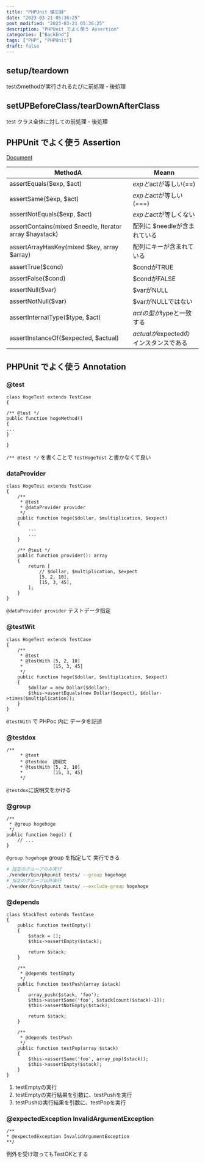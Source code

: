 ```yaml
---
title: "PHPUnit 備忘録"
date: "2023-03-21 05:36:25"
post_modified: "2023-03-21 05:36:25"
description: "PHPUnit でよく使う Assertion"
categories: ["BackEnd"]
tags: ["PHP", "PHPUnit"]
draft: false
---
```


## setup/teardown

testのmethodが実行されるたびに前処理・後処理

## setUPBeforeClass/tearDownAfterClass

test クラス全体に対しての前処理・後処理

## PHPUnit でよく使う Assertion

[Document](https://phpunit.de/manual/5.5/ja/appendixes.assertions.html)

| MethodA                                                 | Meann                       |
|---------------------------------------------------------|-----------------------------|
| assertEquals($exp, $act)                                | $expと$actが等しい(==)           |
| assertSame($exp, $act)                                  | $expと$actが等しい(===)          |
| assertNotEquals($exp, $act)                             | $expと$actが等しくない             |
| assertContains(mixed $needle, Iterator array $haystack) | 配列に $needleが含まれている          | 
| assertArrayHasKey(mixed $key, array $array)             | 配列にキーが含まれている                |
| assertTrue($cond)                                       | $condがTRUE                  |
| assertFalse($cond)                                      | $condがFALSE                 |
| assertNull($var)                                        | $varがNULL                   |
| assertNotNull($var)                                     | $varがNULLではない               |
| assertInternalType($type, $act)                         | $actの型が$typeと一致する           |
| assertInstanceOf($expected, $actual)                    | $actualが$expectedのインスタンスである |

## PHPUnit でよく使う Annotation

### @test

```phpregexp
class HogeTest extends TestCase
{

/** @test */
public function hogeMethod()
{
...
}

}
```

`/** @test */` を書くことで `testHogeTest` と書かなくて良い

### dataProvider

```phpregexp
class HogeTest extends TestCase
{
    /**
     * @test
     * @dataProvider provider
     */
    public function hoge($dollar, $multiplication, $expect)
    {
        ...
        ...
    }

    /** @test */
    public function provider(): array
    {
        return [
            // $dollar, $multiplication, $expect
            [5, 2, 10],
            [15, 3, 45],
        ];
    }
}
```

`@dataProvider provider` テストデータ指定

### @testWit

```phpregexp
class HogeTest extends TestCase
{
    /**
     * @test
     * @testWith [5, 2, 10]
     *           [15, 3, 45]
     */
    public function hoge($dollar, $multiplication, $expect)
    {
        $dollar = new Dollar($dollar);
        $this->assertEquals(new Dollar($expect), $dollar->times($multiplication));
    }
}
```

`@testWith` で PHPoc 内に データを記述

### @testdox

```phpregexp
/**
     * @test
     * @testdox  説明文 
     * @testWith [5, 2, 10]
     *           [15, 3, 45]
     */
```

`@testdox`に説明文をかける

### @group

```phpregexp
/**
 * @group hogehoge
 */
public function hoge() {
    // ...
}
```

`@group hogehoge` group を指定して 実行できる

```bash
# 指定のグループのみ実行
./vendor/bin/phpunit tests/ --group hogehoge
# 指定のグループ以外実行
./vendor/bin/phpunit tests/ --exclude-group hogehoge
```

### @depends

```phpregexp
class StackTest extends TestCase
{
    public function testEmpty()
    {
        $stack = [];
        $this->assertEmpty($stack);

        return $stack;
    }

    /**
     * @depends testEmpty
     */
    public function testPush(array $stack)
    {
        array_push($stack, 'foo');
        $this->assertSame('foo', $stack[count($stack)-1]);
        $this->assertNotEmpty($stack);

        return $stack;
    }

    /**
     * @depends testPush
     */
    public function testPop(array $stack)
    {
        $this->assertSame('foo', array_pop($stack));
        $this->assertEmpty($stack);
    }
}
```

1. testEmptyの実行
1. testEmptyの実行結果を引数に、testPushを実行
1. testPushの実行結果を引数に、testPopを実行

### @expectedException InvalidArgumentException

```phpregexp
/**
* @expectedException InvalidArgumentException
**/
```

例外を受け取ってもTestOKとする
